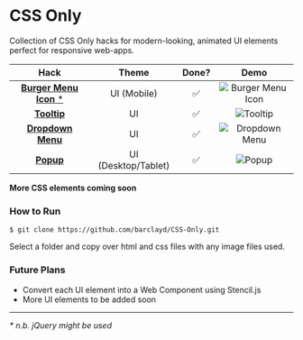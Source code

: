 # CSS Only

Collection of CSS Only hacks for modern-looking, animated UI elements perfect for responsive web-apps.

| Hack        | Theme           | Done?  | Demo |
| :-------------: |:-------------:| :-----:| :-----:|
| [**Burger Menu Icon** *](BurgerMenuIcon/)  | UI (Mobile) | ✅ |  ![Burger Menu Icon](https://user-images.githubusercontent.com/39765499/50542479-11143080-0bb6-11e9-8e9d-454df8b3b4d0.gif)|
| [**Tooltip**](Tooltip/)    | UI      | ✅ |![Tooltip](https://user-images.githubusercontent.com/39765499/50543323-2d6f9780-0bcd-11e9-8fd0-b6fac0a17558.gif)|
| [**Dropdown Menu**](DropdownMenu/)|  UI     |    ✅ |![Dropdown Menu](https://user-images.githubusercontent.com/39765499/50563689-f3121180-0d16-11e9-874f-4e9c89b693e7.gif)|
| [**Popup**](Popup/) | UI (Desktop/Tablet)     | ✅ |![Popup](https://user-images.githubusercontent.com/39765499/50573245-4bedb280-0dc8-11e9-9121-28dd86d264d5.gif)|

**More CSS elements coming soon**

### How to Run
```
$ git clone https://github.com/barclayd/CSS-Only.git
```
Select a folder and copy over html and css files with any image files used.

### Future Plans

* Convert each UI element into a Web Component using Stencil.js
* More UI elements to be added soon

---

_* n.b. jQuery might be used_
